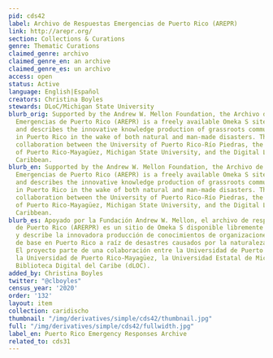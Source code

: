 ```yaml
---
pid: cds42
label: Archivo de Respuestas Emergencias de Puerto Rico (AREPR)
link: http://arepr.org/
section: Collections & Curations
genre: Thematic Curations
claimed_genre: archivo
claimed_genre_en: an archive
claimed_genre_es: un archivo
access: open
status: Active
language: English|Español
creators: Christina Boyles
stewards: DLoC/Michigan State University
blurb_orig: Supported by the Andrew W. Mellon Foundation, the Archivo de Respuestas
  Emergencias de Puerto Rico (AREPR) is a freely available Omeka S site that depicts
  and describes the innovative knowledge production of grassroots community organizations
  in Puerto Rico in the wake of both natural and man-made disasters. The project involves
  collaboration between the University of Puerto Rico-Río Piedras, the University
  of Puerto Rico-Mayagüez, Michigan State University, and the Digital Library of the
  Caribbean.
blurb_en: Supported by the Andrew W. Mellon Foundation, the Archivo de Respuestas
  Emergencias de Puerto Rico (AREPR) is a freely available Omeka S site that depicts
  and describes the innovative knowledge production of grassroots community organizations
  in Puerto Rico in the wake of both natural and man-made disasters. The project involves
  collaboration between the University of Puerto Rico-Río Piedras, the University
  of Puerto Rico-Mayagüez, Michigan State University, and the Digital Library of the
  Caribbean.
blurb_es: Apoyado por la Fundación Andrew W. Mellon, el archivo de respuestas de emergencias
  de Puerto Rico (ARERPR) es un sitio de Omeka S disponible libremente que representa
  y describe la innovadora producción de conocimientos de organizaciones comunitarias
  de base en Puerto Rico a raíz de desastres causados por la naturaleza o el hombre.
  El proyecto parte de una colaboración entre la Universidad de Puerto Rico-Río Piedras,
  la Universidad de Puerto Rico-Mayagüez, la Universidad Estatal de Michigan y la
  Biblioteca Digital del Caribe (dLOC).
added_by: Christina Boyles
twitter: "@clboyles"
census_year: '2020'
order: '132'
layout: item
collection: caridischo
thumbnail: "/img/derivatives/simple/cds42/thumbnail.jpg"
full: "/img/derivatives/simple/cds42/fullwidth.jpg"
label_en: Puerto Rico Emergency Responses Archive
related_to: cds31
---
```

